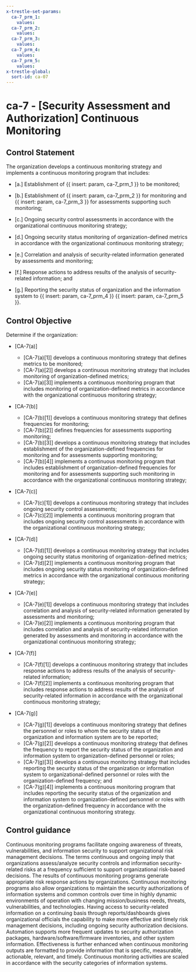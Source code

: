 ```yaml
---
x-trestle-set-params:
  ca-7_prm_1:
    values:
  ca-7_prm_2:
    values:
  ca-7_prm_3:
    values:
  ca-7_prm_4:
    values:
  ca-7_prm_5:
    values:
x-trestle-global:
  sort-id: ca-07
---
```


# ca-7 - \[Security Assessment and Authorization\] Continuous Monitoring

## Control Statement

The organization develops a continuous monitoring strategy and implements a continuous monitoring program that includes:

- \[a.\] Establishment of {{ insert: param, ca-7_prm_1 }} to be monitored;

- \[b.\] Establishment of {{ insert: param, ca-7_prm_2 }} for monitoring and {{ insert: param, ca-7_prm_3 }} for assessments supporting such monitoring;

- \[c.\] Ongoing security control assessments in accordance with the organizational continuous monitoring strategy;

- \[d.\] Ongoing security status monitoring of organization-defined metrics in accordance with the organizational continuous monitoring strategy;

- \[e.\] Correlation and analysis of security-related information generated by assessments and monitoring;

- \[f.\] Response actions to address results of the analysis of security-related information; and

- \[g.\] Reporting the security status of organization and the information system to {{ insert: param, ca-7_prm_4 }} {{ insert: param, ca-7_prm_5 }}.

## Control Objective

Determine if the organization:

- \[CA-7(a)\]

  - \[CA-7(a)[1]\] develops a continuous monitoring strategy that defines metrics to be monitored;
  - \[CA-7(a)[2]\] develops a continuous monitoring strategy that includes monitoring of organization-defined metrics;
  - \[CA-7(a)[3]\] implements a continuous monitoring program that includes monitoring of organization-defined metrics in accordance with the organizational continuous monitoring strategy;

- \[CA-7(b)\]

  - \[CA-7(b)[1]\] develops a continuous monitoring strategy that defines frequencies for monitoring;
  - \[CA-7(b)[2]\] defines frequencies for assessments supporting monitoring;
  - \[CA-7(b)[3]\] develops a continuous monitoring strategy that includes establishment of the organization-defined frequencies for monitoring and for assessments supporting monitoring;
  - \[CA-7(b)[4]\] implements a continuous monitoring program that includes establishment of organization-defined frequencies for monitoring and for assessments supporting such monitoring in accordance with the organizational continuous monitoring strategy;

- \[CA-7(c)\]

  - \[CA-7(c)[1]\] develops a continuous monitoring strategy that includes ongoing security control assessments;
  - \[CA-7(c)[2]\] implements a continuous monitoring program that includes ongoing security control assessments in accordance with the organizational continuous monitoring strategy;

- \[CA-7(d)\]

  - \[CA-7(d)[1]\] develops a continuous monitoring strategy that includes ongoing security status monitoring of organization-defined metrics;
  - \[CA-7(d)[2]\] implements a continuous monitoring program that includes ongoing security status monitoring of organization-defined metrics in accordance with the organizational continuous monitoring strategy;

- \[CA-7(e)\]

  - \[CA-7(e)[1]\] develops a continuous monitoring strategy that includes correlation and analysis of security-related information generated by assessments and monitoring;
  - \[CA-7(e)[2]\] implements a continuous monitoring program that includes correlation and analysis of security-related information generated by assessments and monitoring in accordance with the organizational continuous monitoring strategy;

- \[CA-7(f)\]

  - \[CA-7(f)[1]\] develops a continuous monitoring strategy that includes response actions to address results of the analysis of security-related information;
  - \[CA-7(f)[2]\] implements a continuous monitoring program that includes response actions to address results of the analysis of security-related information in accordance with the organizational continuous monitoring strategy;

- \[CA-7(g)\]

  - \[CA-7(g)[1]\] develops a continuous monitoring strategy that defines the personnel or roles to whom the security status of the organization and information system are to be reported;
  - \[CA-7(g)[2]\] develops a continuous monitoring strategy that defines the frequency to report the security status of the organization and information system to organization-defined personnel or roles;
  - \[CA-7(g)[3]\] develops a continuous monitoring strategy that includes reporting the security status of the organization or information system to organizational-defined personnel or roles with the organization-defined frequency; and
  - \[CA-7(g)[4]\] implements a continuous monitoring program that includes reporting the security status of the organization and information system to organization-defined personnel or roles with the organization-defined frequency in accordance with the organizational continuous monitoring strategy.

## Control guidance

Continuous monitoring programs facilitate ongoing awareness of threats, vulnerabilities, and information security to support organizational risk management decisions. The terms continuous and ongoing imply that organizations assess/analyze security controls and information security-related risks at a frequency sufficient to support organizational risk-based decisions. The results of continuous monitoring programs generate appropriate risk response actions by organizations. Continuous monitoring programs also allow organizations to maintain the security authorizations of information systems and common controls over time in highly dynamic environments of operation with changing mission/business needs, threats, vulnerabilities, and technologies. Having access to security-related information on a continuing basis through reports/dashboards gives organizational officials the capability to make more effective and timely risk management decisions, including ongoing security authorization decisions. Automation supports more frequent updates to security authorization packages, hardware/software/firmware inventories, and other system information. Effectiveness is further enhanced when continuous monitoring outputs are formatted to provide information that is specific, measurable, actionable, relevant, and timely. Continuous monitoring activities are scaled in accordance with the security categories of information systems.
